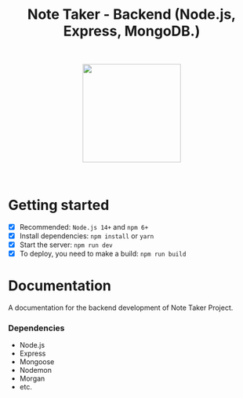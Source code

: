 <h1 align='center'>Note Taker - Backend (Node.js, Express, MongoDB.)</h1>
<br/>
<p align="center">
  <img width="200" height="200" src="https://github.com/user-attachments/assets/36a9a407-cf26-4f34-9d43-7981d8761a1f">
</p>
<br/>
<h1>Getting started</h1>

- [x] Recommended: `Node.js 14+` and `npm 6+`
- [x] Install dependencies: `npm install` or `yarn`
- [x] Start the server: `npm run dev`
- [x] To deploy, you need to make a build: `npm run build`

<h1>Documentation</h1>

A documentation for the backend development of Note Taker Project.

<h3>Dependencies</h3>

<ul>
  <li>Node.js</li>
  <li>Express</li>
  <li>Mongoose</li>
  <li>Nodemon</li>
  <li>Morgan</li>
  <li>etc.</li>
</ul>
